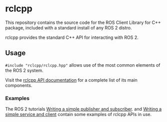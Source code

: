 # rclcpp

This repository contains the source code for the ROS Client Library for C++ package, included with a standard install of any ROS 2 distro.

rclcpp provides the standard C++ API for interacting with ROS 2.

## Usage

`#include "rclcpp/rclcpp.hpp"` allows use of the most common elements of the ROS 2 system.

Visit the [rclcpp API documentation](http://docs.ros2.org/foxy/api/rclcpp/) for a complete list of its main components.

### Examples

The ROS 2 tutorials [Writing a simple publisher and subscriber](https://docs.ros.org/en/foxy/Tutorials/Writing-A-Simple-Cpp-Publisher-And-Subscriber.html).
and [Writing a simple service and client](https://docs.ros.org/en/foxy/Tutorials/Writing-A-Simple-Cpp-Service-And-Client.html)
contain some examples of rclcpp APIs in use.